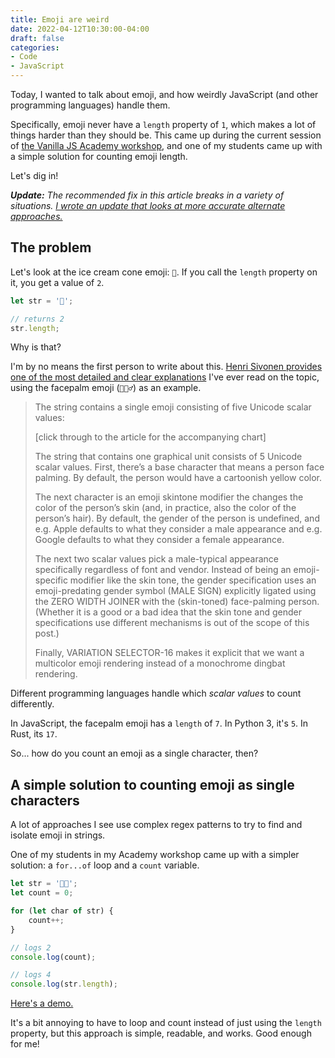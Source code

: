 ```yaml
---
title: Emoji are weird
date: 2022-04-12T10:30:00-04:00
draft: false
categories:
- Code
- JavaScript
---
```


Today, I wanted to talk about emoji, and how weirdly JavaScript (and other programming languages) handle them.

Specifically, emoji never have a `length` property of `1`, which makes a lot of things harder than they should be. This came up during the current session of [the Vanilla JS Academy workshop](https://vanillajsacademy.com), and one of my students came up with a simple solution for counting emoji length.

Let's dig in!

_**Update:** The recommended fix in this article breaks in a variety of situations. [I wrote an update that looks at more accurate alternate approaches.](/emoji-are-still-weird-but-modern-browser-methods-help/)_

## The problem

Let's look at the ice cream cone emoji: `🍦`. If you call the `length` property on it, you get a value of `2`.

```js
let str = '🍦';

// returns 2
str.length;
```

Why is that?

I'm by no means the first person to write about this. [Henri Sivonen provides one of the most detailed and clear explanations](https://hsivonen.fi/string-length/) I've ever read on the topic, using the facepalm emoji (`🤦🏼‍♂️`) as an example.

> The string contains a single emoji consisting of five Unicode scalar values: 
> 
> [click through to the article for the accompanying chart]
> 
> The string that contains one graphical unit consists of 5 Unicode scalar values. First, there’s a base character that means a person face palming. By default, the person would have a cartoonish yellow color. 
> 
> The next character is an emoji skintone modifier the changes the color of the person’s skin (and, in practice, also the color of the person’s hair). By default, the gender of the person is undefined, and e.g. Apple defaults to what they consider a male appearance and e.g. Google defaults to what they consider a female appearance. 
> 
> The next two scalar values pick a male-typical appearance specifically regardless of font and vendor. Instead of being an emoji-specific modifier like the skin tone, the gender specification uses an emoji-predating gender symbol (MALE SIGN) explicitly ligated using the ZERO WIDTH JOINER with the (skin-toned) face-palming person. (Whether it is a good or a bad idea that the skin tone and gender specifications use different mechanisms is out of the scope of this post.) 
> 
> Finally, VARIATION SELECTOR-16 makes it explicit that we want a multicolor emoji rendering instead of a monochrome dingbat rendering.

Different programming languages handle which _scalar values_ to count differently. 

In JavaScript, the facepalm emoji has a `length` of `7`. In Python 3, it's `5`. In Rust, its `17`.

So... how do you count an emoji as a single character, then?

## A simple solution to counting emoji as single characters

A lot of approaches I see use complex regex patterns to try to find and isolate emoji in strings. 

One of my students in my Academy workshop came up with a simpler solution: a `for...of` loop and a `count` variable.

```js
let str = '🍦🎉';
let count = 0;

for (let char of str) {
	count++;
}

// logs 2
console.log(count);

// logs 4
console.log(str.length);
```

[Here's a demo.](https://codepen.io/cferdinandi/pen/wvpxOJM?editors=1111)

It's a bit annoying to have to loop and count instead of just using the `length` property, but this approach is simple, readable, and works. Good enough for me!